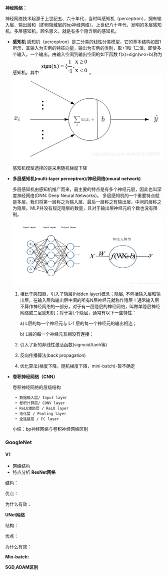 **神经网络：**

神经网络技术起源于上世纪五、六十年代，当时叫感知机（perceptron），拥有输入层、输出层和（即但隐藏层的bp神经网络）。上世纪八十年代，发明的多层感知机。多层感知机，顾名思义，就是有多个隐含层的感知机。
 - **感知机**
感知机（perceptron）是二分类的线性分类模型，它的基本结构如图1所示，其输入为实例的特征向量，输出为实例的类别，取+1和-1二值，即使多个输入，一个输出。由输入空间到输出空间的如下函数 f(x)=sign(w·x+b)称为感知机。其中![enter image description here](https://github.com/sfxz035/DL-Learning/raw/master/picture/%E5%BE%AE%E4%BF%A1%E6%88%AA%E5%9B%BE_20190318202610.png)。
![enter image description here](https://github.com/sfxz035/DL-Learning/raw/master/picture/%E6%84%9F%E7%9F%A5%E6%9C%BA.png)

	感知机模型选择的是采用随机梯度下降
 - **多层感知机(multi-layer perceptron)/神经网络(neural network)**
	
	多层感知机由感知机推广而来，最主要的特点是有多个神经元层，因此也叫深度神经网络(DNN: Deep Neural Networks)。
	多层感知机的一个重要特点就是多层，我们将第一层称之为输入层，最后一层称之有输出层，中间的层称之为隐层。MLP并没有规定隐层的数量，且对于输出层神经元的个数也没有限制。
![enter image description here](https://github.com/sfxz035/DL-Learning/raw/master/picture/11.png)

	1. 相比于感知器，引入了隐层(hidden layer)概念；隐层, 不包括输入层和输出层，在输入层和输出层中间的所有N层神经元就称作隐层！通常输入层不算作神经网络的一部分，对于有一层隐层的神经网络，叫做单隐层神经网络或二层感知机；对于第L个隐层，通常有以下一些特性：

		a) L层的每一个神经元与 L-1 层的每一个神经元的输出相连；

		b) L层的每一个神经元互相没有连接；

	2. 引入了新的非线性激活函数(sigmoid/tanh等)

	3. 反向传播算法(back propagation)

	4. 优化算法(梯度下降，随机梯度下降，mini-batch)-暂不确定

 - **卷积神经网络（CNN）**

	卷积神经网络的层级结构

		• 数据输入层/ Input layer
		• 卷积计算层/ CONV layer
		• ReLU激励层 / ReLU layer
		• 池化层 / Pooling layer
		• 全连接层 / FC layer

	小结：bp神经网络与卷积神经网络区别

### GoogleNet  
#### V1
- 网络结构
- 特点分析
**ResNet网络**

结构：

优点：

为什么有效：

**UNet网络**

结构：

优点：

为什么有效：

**Min-batch:**

**SGD,ADAM区别**
<!--stackedit_data:
eyJoaXN0b3J5IjpbLTE0NjQ2MTAyMTIsLTEyNDY5OTA0NSwtMT
c4NDUyMDI1NiwtMTcwOTMyODEzNCwtNDk0MTU5MTI1LC0xNTAy
Mzk0NDQ0XX0=
-->